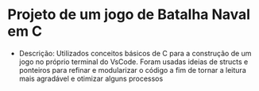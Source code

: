 # Projeto de um jogo de Batalha Naval em C
- Descrição: Utilizados conceitos básicos de C para a construção de um jogo no próprio terminal do VsCode. Foram usadas ideias de structs e ponteiros para refinar e modularizar o código a fim de tornar a leitura mais agradável e otimizar alguns processos
